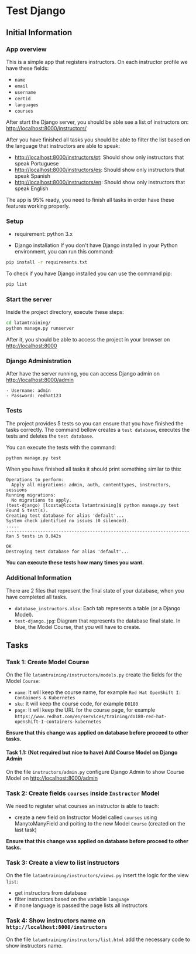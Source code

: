 # Test Django

## Initial Information

### App overview

This is a simple app that registers instructors. On each instructor profile we have these fields:

- `name`
- `email`
- `username`
- `certid`
- `languages`
- `courses`

After start the Django server, you should be able see a list of instructors on: <http://localhost:8000/instructors/>

After you have finished all tasks you should be able to filter the list based on the language that instructors are able to speak:

- <http://localhost:8000/instructors/pt>: Should show only instructors that speak Portuguese
- <http://localhost:8000/instructors/es>: Should show only instructors that speak Spanish
- <http://localhost:8000/instructors/en>: Should show only instructors that speak English

The app is 95% ready, you need to finish all tasks in order have these features working properly.

### Setup

- requirement: python 3.x

- Django installation
If you don't have Django installed in your Python environment, you can run this command:

```bash
pip install -r requirements.txt
```

To check if you have Django installed you can use the command pip:

```bash
pip list
```

### Start the server

Inside the project directory, execute these steps:

```bash
cd latamtraining/
python manage.py runserver
```

After it, you should be able to access the project in your browser on <http://localhost:8000>

### Django Administration

After have the server running, you can access Django admin on <http://localhost:8000/admin>

```text
- Username: admin
- Password: redhat123
```

### Tests

The project provides 5 tests so you can ensure that you have finished the tasks correctly. The command bellow creates a `test database`, executes the tests and deletes the `test database`.

You can execute the tests with the command:

```bash
python manage.py test
```

When you have finished all tasks it should print something similar to this:

```text
Operations to perform:
  Apply all migrations: admin, auth, contenttypes, instructors, sessions
Running migrations:
  No migrations to apply.
(test-django) [lcosta@lcosta latamtraining]$ python manage.py test 
Found 5 test(s).
Creating test database for alias 'default'...
System check identified no issues (0 silenced).
.....
----------------------------------------------------------------------
Ran 5 tests in 0.042s

OK
Destroying test database for alias 'default'...
```

**You can execute these tests how many times you want.**

### Additional Information

There are 2 files that represent the final state of your database, when you have completed all tasks.

- `database_instructors.xlsx`: Each tab represents a table (or a Django Model).
- `test-django.jpg`: Diagram that represents the database final state. In blue, the Model Course, that you will have to create.

## Tasks

### Task 1: Create Model Course

On the file `latamtraining/instructors/models.py` create the fields for the Model `Course`:

- `name`: It will keep the course name, for example `Red Hat OpenShift I: Containers & Kubernetes`
- `sku`: It will keep the course code, for example `DO180`
- `page`: It will keep the URL for the course page, for example `https://www.redhat.com/en/services/training/do180-red-hat-openshift-I-containers-kubernetes`

**Ensure that this change was applied on database before proceed to other tasks.**

#### Task 1.1: (Not required but nice to have) Add Course Model on Django Admin

On the file `instructors/admin.py` configure Django Admin to show Course Model on <http://localhost:8000/admin>

### Task 2: Create fields `courses` inside `Instructor` Model

We need to register what courses an instructor is able to teach:

- create a new field on Instructor Model called `courses` using ManytoManyField and poiting to the new Model `Course` (created on the last task)

**Ensure that this change was applied on database before proceed to other tasks.**

### Task 3: Create a view to list instructors

On the file `latamtraining/instructors/views.py` insert the logic for the view ```list```:

- get instructors from database
- filter instructors based on the variable `language`
- if none language is passed the page lists all instructors

### Task 4: Show instructors name on `http://localhost:8000/instructors`

On the file `latamtraining/instructors/list.html` add the necessary code to show instructors name.
